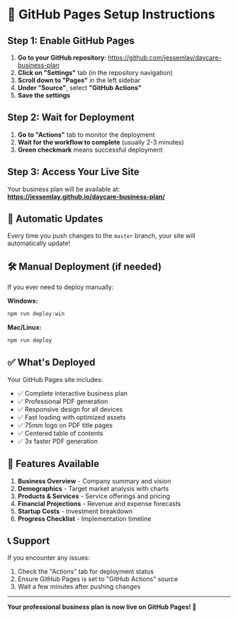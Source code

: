 # 🚀 GitHub Pages Setup Instructions

## Step 1: Enable GitHub Pages

1. **Go to your GitHub repository**: https://github.com/jessemlay/daycare-business-plan
2. **Click on "Settings"** tab (in the repository navigation)
3. **Scroll down to "Pages"** in the left sidebar
4. **Under "Source"**, select **"GitHub Actions"**
5. **Save the settings**

## Step 2: Wait for Deployment

1. **Go to "Actions"** tab to monitor the deployment
2. **Wait for the workflow to complete** (usually 2-3 minutes)
3. **Green checkmark** means successful deployment

## Step 3: Access Your Live Site

Your business plan will be available at:
**https://jessemlay.github.io/daycare-business-plan/**

## 🔄 Automatic Updates

Every time you push changes to the `master` branch, your site will automatically update!

## 🛠️ Manual Deployment (if needed)

If you ever need to deploy manually:

**Windows:**
```bash
npm run deploy:win
```

**Mac/Linux:**
```bash
npm run deploy
```

## ✅ What's Deployed

Your GitHub Pages site includes:
- ✅ Complete interactive business plan
- ✅ Professional PDF generation
- ✅ Responsive design for all devices
- ✅ Fast loading with optimized assets
- ✅ 75mm logo on PDF title pages
- ✅ Centered table of contents
- ✅ 3x faster PDF generation

## 🌟 Features Available

1. **Business Overview** - Company summary and vision
2. **Demographics** - Target market analysis with charts
3. **Products & Services** - Service offerings and pricing
4. **Financial Projections** - Revenue and expense forecasts
5. **Startup Costs** - Investment breakdown
6. **Progress Checklist** - Implementation timeline

## 📞 Support

If you encounter any issues:
1. Check the "Actions" tab for deployment status
2. Ensure GitHub Pages is set to "GitHub Actions" source
3. Wait a few minutes after pushing changes

---

**Your professional business plan is now live on GitHub Pages! 🎉**
